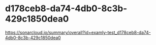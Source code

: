 # d178ceb8-da74-4db0-8c3b-429c1850dea0
https://sonarcloud.io/summary/overall?id=examly-test_d178ceb8-da74-4db0-8c3b-429c1850dea0
